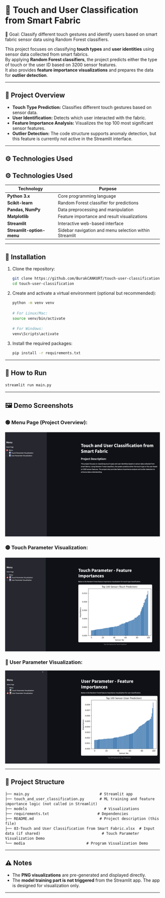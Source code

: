 
# 🧪 Touch and User Classification from Smart Fabric

🎯 Goal: Classify different touch gestures and identify users based on smart fabric sensor data using Random Forest classifiers.

This project focuses on classifying **touch types** and **user identities** using sensor data collected from smart fabrics.  
By applying **Random Forest classifiers**, the project predicts either the type of touch or the user ID based on 3200 sensor features.  
It also provides **feature importance visualizations** and prepares the data for **outlier detection**.

---

## 📌 Project Overview

- **Touch Type Prediction:** Classifies different touch gestures based on sensor data.
- **User Identification:** Detects which user interacted with the fabric.
- **Feature Importance Analysis:** Visualizes the top 100 most significant sensor features.
- **Outlier Detection:** The code structure supports anomaly detection, but this feature is currently not active in the Streamlit interface.


---
## ⚙️ Technologies Used

## ⚙️ Technologies Used

| Technology                | Purpose                                       |
|----------------------------|----------------------------------------------|
| **Python 3.x**             | Core programming language                    |
| **Scikit-learn**           | Random Forest classifier for predictions     |
| **Pandas, NumPy**          | Data preprocessing and manipulation          |
| **Matplotlib**             | Feature importance and result visualizations |
| **Streamlit**              | Interactive web-based interface              |
| **Streamlit-option-menu**  | Sidebar navigation and menu selection within Streamlit |

---


## 📂 Installation

1. Clone the repository:
   ```bash
   git clone https://github.com/BurakCANKURT/touch-user-classification.git
   cd touch-user-classification
   ```

2. Create and activate a virtual environment (optional but recommended):
   ```bash
   python -m venv venv

   # For Linux/Mac:
   source venv/bin/activate

   # For Windows:
   venv\Scripts\activate
   ```

3. Install the required packages:
   ```bash
   pip install -r requirements.txt
   ```

---

## 🚀 How to Run

```bash
streamlit run main.py
```

---

## 🖼️ Demo Screenshots

### 🟢 Menu Page (Project Overview):
![Menu Screenshot](./media/ss1.png)

### 🟡 Touch Parameter Visualization:
![Touch Prediction](./media/ss2.png)

### 🔵 User Parameter Visualization:
![User Prediction](./media/ss3.png)

---

## 📂 Project Structure

```
├── main.py                                # Streamlit app
├── touch_and_user_classification.py       # ML training and feature importance logic (not called in Streamlit)
├── models                                   # Visualizations
├── requirements.txt                      # Dependencies
├── README.md                              # Project description (this file)
├── 03-Touch and User Classification from Smart Fabric.xlsx  # Input data (if shared)                            # Touch Parameter Visualization Demo
└── media                            # Program Visualization Demo
```

---

## ⚠️ Notes

- The **PNG visualizations** are pre-generated and displayed directly.
- The **model training part is not triggered** from the Streamlit app. The app is designed for visualization only.

---
